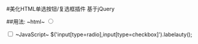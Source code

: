 #美化HTML单选按钮/复选框插件   基于jQuery

##用法:
~html~
 <input type="radio" name="radio" data-labelauty="视觉设计师">

 <input type="checkbox" name="checkbox" data-labelauty="前端工程师">
 ~JavaScript~
 $('input[type=radio],input[type=checkbox]').labelauty();
